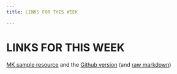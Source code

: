 ```yaml
---
title: LINKS FOR THIS WEEK

---
```


# LINKS FOR THIS WEEK

[MK sample resource](https://resources.learninglab.xyz/simple/help/video-game-fonts-and-elements) and the [Github version](https://github.com/learninglab-dev/the-resources/blob/master/data/resources/help/video-game-fonts-and-elements.md) (and [raw markdown](https://raw.githubusercontent.com/learninglab-dev/the-resources/master/data/resources/help/video-game-fonts-and-elements.md))


